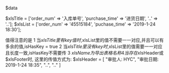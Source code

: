 $data 

$xlsTitle = ['order_num' => '入库单号', 'purchase_time' => '进货日期', '..' => '..'];
$xlsList = ['order_num' => '45515184', 'puchase_time' => '2019-1-24 18:30'];

值得注意的是
1 当$xlsTitle里有key值时,$xlsList里的值不需要一一对应,并且可以有多余的值,isHasKey = true
2 当$xlsTitle里没有key时,$xlsList里的值需要一一对应且长度一致,isHasKey不需要传
3 $xlsName为导出表格名称
4 当存在$xlsHeader或$xlsFooter时, 这里的传值方式为:
    $xlsHeader = [
        "审批人: HYC",
        "审批日期: 2019-1-24 18:35",
        "..",
        ".."
    ]
